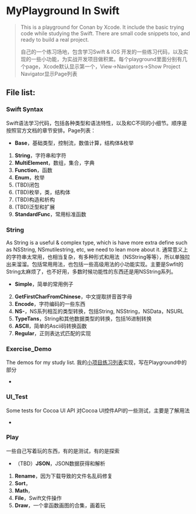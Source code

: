# MyPlayground In Swift
> This is a playground for Conan by Xcode. It include the basic trying code while studying the Swift. There are small code snippets too, and ready to build a real project.
> 
> 自己的一个练习场地，包含学习Swift & iOS 开发的一些练习代码，以及实现的一些小功能，为实战开发项目做积累。每个playground里面分别有几个page，Xcode默认显示第一个，View->Navigators->Show Project Navigator显示Page列表

## File list:

### Swift Syntax
Swift语法学习代码，包括各种类型和语法特性，以及和C不同的小细节。顺序是按照官方文档的章节安排。Page列表：

- **Base**，基础类型，控制流，数值计算，结构体&枚举
1. **String**，字符串和字符
1. **MultiElement**，数组，集合，字典
1. **Function**，函数
2. **Enum**，枚举
1. (TBD)闭包
1. (TBD)枚举，类，结构体
1. (TBD)构造和析构
1. (TBD)泛型和扩展
1. **StandardFunc**，常用标准函数


### String
As String is a useful & complex type, which is have more extra define such as NSString, NSmutilestring, etc, we need to lean more about it.
通常意义上的字符串太常用，也相当复杂，有多种形式和用法（NSString等等），所以单独拉出来溜溜。包括常用用法，也包括一些高级用法的小功能实现。主要是Swfit的String太麻烦了，也不好用，多数时候功能性的东西还是用NSString系列。

- **Simple**，简单的常用例子
2. **GetFirstCharFromChinese**，中文提取拼音首字母
3. **Encode**，字符编码的一些东西
4. **NS-**，NS系列相互的类型转换，包括String, NSString，NSData，NSURL
5. **TypeTans**，String和其他数据类型的转换，包括16进制转换
6. **ASCII**，简单的Ascii码转换函数
7. **Regular**，正则表达式匹配的实现


### Exercise_Demo
The demos for my study list.
我的[小项目练习列表](https://github.com/conanwhf/ResourceDoc/blob/master/tryList.md)实现，写在Playground中的部分

-  


### UI_Test
Some tests for Cocoa UI API
对Cocoa UI控件API的一些测试，主要是了解用法

-  


### Play
一些自己写着玩的东西，有的是测试，有的是探索

- （TBD）**JSON**，JSON数据获得和解析
1. **Rename**，因为下载导致的文件名乱码修复
2. **Sort**，
2. **Math**，
3. **File**，Swift文件操作
3. **Draw**，一个拿函数画图的合集，画着玩

